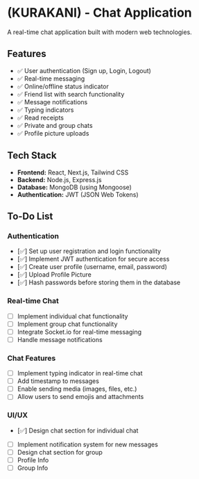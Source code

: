 # (KURAKANI) - Chat Application

A real-time chat application built with modern web technologies.

## Features

- ✅ User authentication (Sign up, Login, Logout)
- ✅ Real-time messaging
- ✅ Online/offline status indicator
- ✅ Friend list with search functionality
- ✅ Message notifications
- ✅ Typing indicators
- ✅ Read receipts
- ✅ Private and group chats
- ✅ Profile picture uploads

## Tech Stack

- **Frontend:** React, Next.js, Tailwind CSS
- **Backend:** Node.js, Express.js
- **Database:** MongoDB (using Mongoose)
- **Authentication:** JWT (JSON Web Tokens)


## To-Do List

### Authentication
- [✅] Set up user registration and login functionality
- [✅] Implement JWT authentication for secure access
- [✅] Create user profile (username, email, password)
- [✅] Upload Profile Picture
- [✅] Hash passwords before storing them in the database

### Real-time Chat
- [ ] Implement individual chat functionality
- [ ] Implement group chat functionality
- [ ] Integrate Socket.io for real-time messaging
- [ ] Handle message notifications

### Chat Features
- [ ] Implement typing indicator in real-time chat
- [ ] Add timestamp to messages
- [ ] Enable sending media (images, files, etc.)
- [ ] Allow users to send emojis and attachments

### UI/UX
- [✅] Design chat section for individual chat
- [ ] Implement notification system for new messages
- [ ] Design chat section for group
- [ ] Profile Info
- [ ] Group Info
